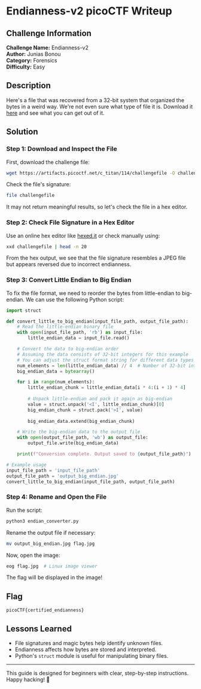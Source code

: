 # Endianness-v2 picoCTF Writeup

## Challenge Information
**Challenge Name:** Endianness-v2  
**Author:** Junias Bonou  
**Category:** Forensics  
**Difficulty:** Easy  

## Description
Here's a file that was recovered from a 32-bit system that organized the bytes in a weird way. We're not even sure what type of file it is. Download it [here](https://artifacts.picoctf.net/c_titan/114/challengefile) and see what you can get out of it.

## Solution

### Step 1: Download and Inspect the File
First, download the challenge file:
```bash
wget https://artifacts.picoctf.net/c_titan/114/challengefile -O challengefile
```

Check the file's signature:
```bash
file challengefile
```
It may not return meaningful results, so let's check the file in a hex editor.

### Step 2: Check File Signature in a Hex Editor
Use an online hex editor like [hexed.it](https://hexed.it/) or check manually using:
```bash
xxd challengefile | head -n 20
```
From the hex output, we see that the file signature resembles a JPEG file but appears reversed due to incorrect endianness.

### Step 3: Convert Little Endian to Big Endian
To fix the file format, we need to reorder the bytes from little-endian to big-endian. We can use the following Python script:

```python
import struct

def convert_little_to_big_endian(input_file_path, output_file_path):
    # Read the little-endian binary file
    with open(input_file_path, 'rb') as input_file:
        little_endian_data = input_file.read()

    # Convert the data to big-endian order
    # Assuming the data consists of 32-bit integers for this example
    # You can adjust the struct format string for different data types or sizes
    num_elements = len(little_endian_data) // 4  # Number of 32-bit integers
    big_endian_data = bytearray()

    for i in range(num_elements):
        little_endian_chunk = little_endian_data[i * 4:(i + 1) * 4]
        
        # Unpack little-endian and pack it again as big-endian
        value = struct.unpack('<I', little_endian_chunk)[0]
        big_endian_chunk = struct.pack('>I', value)
        
        big_endian_data.extend(big_endian_chunk)

    # Write the big-endian data to the output file
    with open(output_file_path, 'wb') as output_file:
        output_file.write(big_endian_data)

    print(f"Conversion complete. Output saved to {output_file_path}")

# Example usage
input_file_path = 'input_file_path'
output_file_path = 'output_big_endian.jpg'
convert_little_to_big_endian(input_file_path, output_file_path)

```

### Step 4: Rename and Open the File
Run the script:
```bash
python3 endian_converter.py
```
Rename the output file if necessary:
```bash
mv output_big_endian.jpg flag.jpg
```
Now, open the image:
```bash
eog flag.jpg  # Linux image viewer
```
The flag will be displayed in the image!

## Flag
```
picoCTF{certified_endianness}
```

## Lessons Learned
- File signatures and magic bytes help identify unknown files.
- Endianness affects how bytes are stored and interpreted.
- Python's `struct` module is useful for manipulating binary files.

---
This guide is designed for beginners with clear, step-by-step instructions. Happy hacking! 🎯
